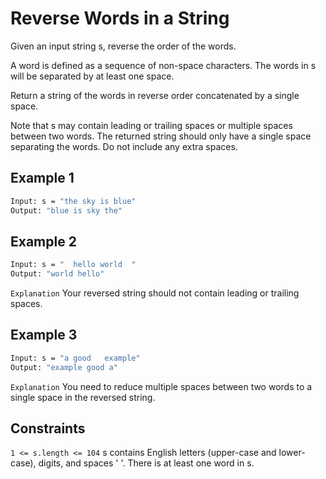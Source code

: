# Reverse Words in a String

Given an input string s, reverse the order of the words.

A word is defined as a sequence of non-space characters. The words in s will be separated by at least one space.

Return a string of the words in reverse order concatenated by a single space.

Note that s may contain leading or trailing spaces or multiple spaces between two words. The returned string should only have a single space separating the words. Do not include any extra spaces.

## Example 1

```bash
Input: s = "the sky is blue"
Output: "blue is sky the"
```

## Example 2

```bash
Input: s = "  hello world  "
Output: "world hello"
```

`Explanation` Your reversed string should not contain leading or trailing spaces.

## Example 3

```bash
Input: s = "a good   example"
Output: "example good a"
```

`Explanation` You need to reduce multiple spaces between two words to a single space in the reversed string.

## Constraints

`1 <= s.length <= 104`
s contains English letters (upper-case and lower-case), digits, and spaces ' '.
There is at least one word in s.
